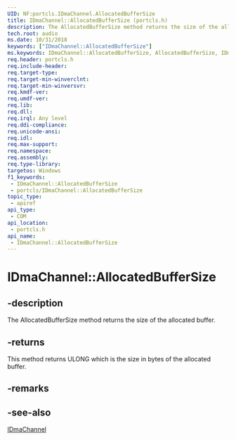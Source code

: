 ```yaml
---
UID: NF:portcls.IDmaChannel.AllocatedBufferSize
title: IDmaChannel::AllocatedBufferSize (portcls.h)
description: The AllocatedBufferSize method returns the size of the allocated buffer.
tech.root: audio
ms.date: 10/31/2018
keywords: ["IDmaChannel::AllocatedBufferSize"]
ms.keywords: IDmaChannel::AllocatedBufferSize, AllocatedBufferSize, IDmaChannel.AllocatedBufferSize, IDmaChannel::AllocatedBufferSize, IDmaChannel.AllocatedBufferSize
req.header: portcls.h
req.include-header: 
req.target-type: 
req.target-min-winverclnt: 
req.target-min-winversvr: 
req.kmdf-ver: 
req.umdf-ver: 
req.lib: 
req.dll: 
req.irql: Any level
req.ddi-compliance: 
req.unicode-ansi: 
req.idl: 
req.max-support: 
req.namespace: 
req.assembly: 
req.type-library: 
targetos: Windows
f1_keywords:
 - IDmaChannel::AllocatedBufferSize
 - portcls/IDmaChannel::AllocatedBufferSize
topic_type:
 - apiref
api_type:
 - COM
api_location:
 - portcls.h
api_name:
 - IDmaChannel::AllocatedBufferSize
---
```


# IDmaChannel::AllocatedBufferSize


## -description

The AllocatedBufferSize method returns the size of the allocated buffer.

## -returns

This method returns ULONG which is the size in bytes of the allocated buffer.

## -remarks

## -see-also

[IDmaChannel](nn-portcls-idmachannel.md)

